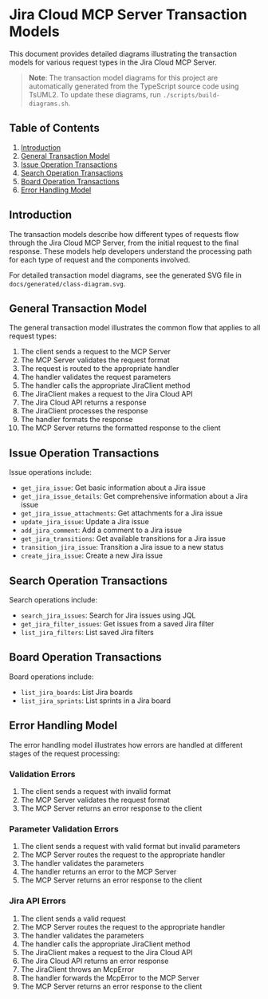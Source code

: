 # Jira Cloud MCP Server Transaction Models

This document provides detailed diagrams illustrating the transaction models for various request types in the Jira Cloud MCP Server.

> **Note**: The transaction model diagrams for this project are automatically generated from the TypeScript source code using TsUML2. To update these diagrams, run `./scripts/build-diagrams.sh`.

## Table of Contents

1. [Introduction](#introduction)
2. [General Transaction Model](#general-transaction-model)
3. [Issue Operation Transactions](#issue-operation-transactions)
4. [Search Operation Transactions](#search-operation-transactions)
5. [Board Operation Transactions](#board-operation-transactions)
6. [Error Handling Model](#error-handling-model)

## Introduction

The transaction models describe how different types of requests flow through the Jira Cloud MCP Server, from the initial request to the final response. These models help developers understand the processing path for each type of request and the components involved.

For detailed transaction model diagrams, see the generated SVG file in `docs/generated/class-diagram.svg`.

## General Transaction Model

The general transaction model illustrates the common flow that applies to all request types:

1. The client sends a request to the MCP Server
2. The MCP Server validates the request format
3. The request is routed to the appropriate handler
4. The handler validates the request parameters
5. The handler calls the appropriate JiraClient method
6. The JiraClient makes a request to the Jira Cloud API
7. The Jira Cloud API returns a response
8. The JiraClient processes the response
9. The handler formats the response
10. The MCP Server returns the formatted response to the client

## Issue Operation Transactions

Issue operations include:

- `get_jira_issue`: Get basic information about a Jira issue
- `get_jira_issue_details`: Get comprehensive information about a Jira issue
- `get_jira_issue_attachments`: Get attachments for a Jira issue
- `update_jira_issue`: Update a Jira issue
- `add_jira_comment`: Add a comment to a Jira issue
- `get_jira_transitions`: Get available transitions for a Jira issue
- `transition_jira_issue`: Transition a Jira issue to a new status
- `create_jira_issue`: Create a new Jira issue

## Search Operation Transactions

Search operations include:

- `search_jira_issues`: Search for Jira issues using JQL
- `get_jira_filter_issues`: Get issues from a saved Jira filter
- `list_jira_filters`: List saved Jira filters

## Board Operation Transactions

Board operations include:

- `list_jira_boards`: List Jira boards
- `list_jira_sprints`: List sprints in a Jira board

## Error Handling Model

The error handling model illustrates how errors are handled at different stages of the request processing:

### Validation Errors

1. The client sends a request with invalid format
2. The MCP Server validates the request format
3. The MCP Server returns an error response to the client

### Parameter Validation Errors

1. The client sends a request with valid format but invalid parameters
2. The MCP Server routes the request to the appropriate handler
3. The handler validates the parameters
4. The handler returns an error to the MCP Server
5. The MCP Server returns an error response to the client

### Jira API Errors

1. The client sends a valid request
2. The MCP Server routes the request to the appropriate handler
3. The handler validates the parameters
4. The handler calls the appropriate JiraClient method
5. The JiraClient makes a request to the Jira Cloud API
6. The Jira Cloud API returns an error response
7. The JiraClient throws an McpError
8. The handler forwards the McpError to the MCP Server
9. The MCP Server returns an error response to the client
